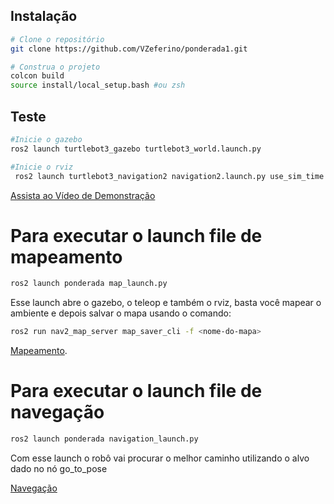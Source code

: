 ## Instalação

```bash
# Clone o repositório
git clone https://github.com/VZeferino/ponderada1.git

# Construa o projeto
colcon build
source install/local_setup.bash #ou zsh
```
## Teste

```bash
#Inicie o gazebo
ros2 launch turtlebot3_gazebo turtlebot3_world.launch.py
```

```bash
#Inicie o rviz
 ros2 launch turtlebot3_navigation2 navigation2.launch.py use_sim_time:=True map:=map.yaml 
```

[Assista ao Vídeo de Demonstração](https://youtu.be/ewbGKju4fxE)


# Para executar o launch file de mapeamento 

```bash
ros2 launch ponderada map_launch.py
```

Esse launch abre o gazebo, o teleop e também o rviz, basta você mapear o ambiente e depois salvar o mapa usando o comando:
```bash
ros2 run nav2_map_server map_saver_cli -f <nome-do-mapa>
```
[Mapeamento](https://youtu.be/vVFTszQk8FM).

# Para executar o launch file de navegação
```bash
ros2 launch ponderada navigation_launch.py
```
Com esse launch o robô vai procurar o melhor caminho utilizando o alvo dado no nó go_to_pose

[Navegação](https://youtu.be/WqxoV84tRCY)
